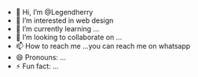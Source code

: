 - 👋 Hi, I’m @Legendherry
- 👀 I’m interested in web design 
- 🌱 I’m currently learning ...
- 💞️ I’m looking to collaborate on ...
- 📫 How to reach me ...you can reach me on whatsapp
- 😄 Pronouns: ...
- ⚡ Fun fact: ...

<!---
Legendherry/Legendherry is a ✨ special ✨ repository because its `README.md` (this file) appears on your GitHub profile.
You can click the Preview link to take a look at your changes.
--->
